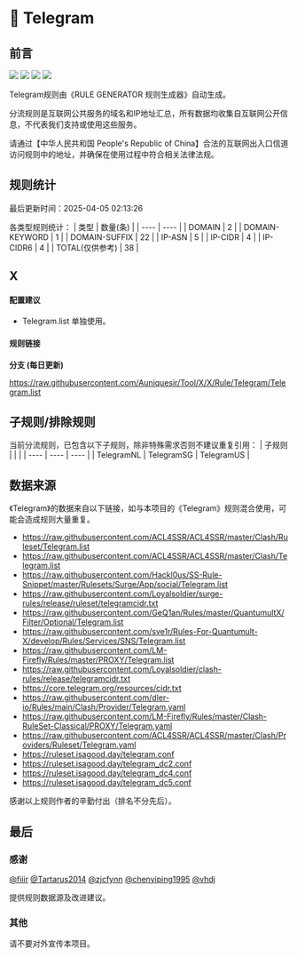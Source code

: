 # 🧸 Telegram

## 前言

![](https://shields.io/badge/-移除重复规则-ff69b4) ![](https://shields.io/badge/-DOMAIN--SUFFIX间合并-critical) ![](https://shields.io/badge/-IP--CIDR(6)合并-blueviolet) ![](https://shields.io/badge/-X定制化规则-7cd1e3) 

Telegram规则由《RULE GENERATOR 规则生成器》自动生成。

分流规则是互联网公共服务的域名和IP地址汇总，所有数据均收集自互联网公开信息，不代表我们支持或使用这些服务。

请通过【中华人民共和国 People's Republic of China】合法的互联网出入口信道访问规则中的地址，并确保在使用过程中符合相关法律法规。

## 规则统计

最后更新时间：2025-04-05 02:13:26

各类型规则统计：
| 类型 | 数量(条)  | 
| ---- | ----  |
| DOMAIN | 2  | 
| DOMAIN-KEYWORD | 1  | 
| DOMAIN-SUFFIX | 22  | 
| IP-ASN | 5  | 
| IP-CIDR | 4  | 
| IP-CIDR6 | 4  | 
| TOTAL(仅供参考) | 38  | 


## X 

#### 配置建议
- Telegram.list 单独使用。

#### 规则链接
**分支 (每日更新)**

https://raw.githubusercontent.com/Auniquesir/Tool/X/X/Rule/Telegram/Telegram.list











## 子规则/排除规则

当前分流规则，已包含以下子规则，除非特殊需求否则不建议重复引用：
| 子规则  |  |  | 
| ---- | ---- | ----  |
| TelegramNL | TelegramSG | TelegramUS  | 


## 数据来源

《Telegram》的数据来自以下链接，如与本项目的《Telegram》规则混合使用，可能会造成规则大量重复。

- https://raw.githubusercontent.com/ACL4SSR/ACL4SSR/master/Clash/Ruleset/Telegram.list
- https://raw.githubusercontent.com/ACL4SSR/ACL4SSR/master/Clash/Telegram.list
- https://raw.githubusercontent.com/Hackl0us/SS-Rule-Snippet/master/Rulesets/Surge/App/social/Telegram.list
- https://raw.githubusercontent.com/Loyalsoldier/surge-rules/release/ruleset/telegramcidr.txt
- https://raw.githubusercontent.com/GeQ1an/Rules/master/QuantumultX/Filter/Optional/Telegram.list
- https://raw.githubusercontent.com/sve1r/Rules-For-Quantumult-X/develop/Rules/Services/SNS/Telegram.list
- https://raw.githubusercontent.com/LM-Firefly/Rules/master/PROXY/Telegram.list
- https://raw.githubusercontent.com/Loyalsoldier/clash-rules/release/telegramcidr.txt
- https://core.telegram.org/resources/cidr.txt
- https://raw.githubusercontent.com/dler-io/Rules/main/Clash/Provider/Telegram.yaml
- https://raw.githubusercontent.com/LM-Firefly/Rules/master/Clash-RuleSet-Classical/PROXY/Telegram.yaml
- https://raw.githubusercontent.com/ACL4SSR/ACL4SSR/master/Clash/Providers/Ruleset/Telegram.yaml
- https://ruleset.isagood.day/telegram.conf
- https://ruleset.isagood.day/telegram_dc2.conf
- https://ruleset.isagood.day/telegram_dc4.conf
- https://ruleset.isagood.day/telegram_dc5.conf


感谢以上规则作者的辛勤付出（排名不分先后）。

## 最后

### 感谢

[@fiiir](https://github.com/fiiir) [@Tartarus2014](https://github.com/Tartarus2014) [@zjcfynn](https://github.com/zjcfynn) [@chenyiping1995](https://github.com/chenyiping1995) [@vhdj](https://github.com/vhdj)

提供规则数据源及改进建议。

### 其他

请不要对外宣传本项目。